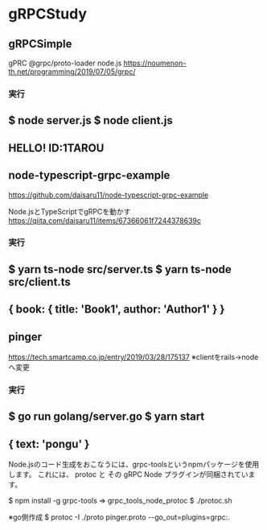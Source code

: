 # gRPCStudy

## gRPCSimple
gPRC @grpc/proto-loader node.js
https://noumenon-th.net/programming/2019/07/05/grpc/

### 実行
$ node server.js
$ node client.js
-----------------------------------
HELLO! ID:1TAROU
-----------------------------------

## node-typescript-grpc-example
https://github.com/daisaru11/node-typescript-grpc-example

Node.jsとTypeScriptでgRPCを動かす
https://qiita.com/daisaru11/items/67366061f7244378639c

### 実行
$ yarn ts-node src/server.ts
$ yarn ts-node src/client.ts
-----------------------------------
{ book: { title: 'Book1', author: 'Author1' } }
-----------------------------------


## pinger
https://tech.smartcamp.co.jp/entry/2019/03/28/175137
  ※clientをrails->nodeへ変更

### 実行
$ go run golang/server.go
$ yarn start
-----------------------------------
{ text: 'pongu' }
-----------------------------------

Node.jsのコード生成をおこなうには、grpc-toolsというnpmパッケージを使用します。
これには、 protoc と その gRPC Node プラグインが同梱されています。

$ npm install -g grpc-tools
 => grpc_tools_node_protoc
$ ./protoc.sh

※go側作成
$ protoc -I ./proto pinger.proto --go_out=plugins=grpc:.
